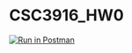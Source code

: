 # CSC3916_HW0
[![Run in Postman](https://run.pstmn.io/button.svg)](https://app.getpostman.com/run-collection/13e7b88e705e25e8e8a8#?env%5Bweb_api%5D=W3sia2V5IjoiYm9va190aXRsZSIsInZhbHVlIjoiIiwiZW5hYmxlZCI6dHJ1ZX0seyJrZXkiOiJpZCIsInZhbHVlIjoiIiwiZW5hYmxlZCI6dHJ1ZX1d)
